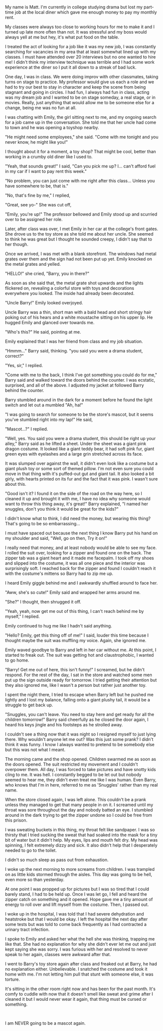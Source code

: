 My name is Matt. I'm currently in college studying drama but lost my part-time job at the local diner which gave me enough money to pay my monthly rent.

My classes were always too close to working hours for me to make it and I turned up late more often than not. It was stressful and my boss would always yell at me but hey, it's what put food on the table.

I treated the act of looking for a job like it was my new job, I was constantly searching for vacancies in my area that at least somewhat lined up with my classes. I must have attended over 20 interviews but no one wanted to hire me! I didn't think my interview technique was terrible and I had some work experience at the diner so I put it all down to a streak of bad luck.

One day, I was in class. We were doing improv with other classmates, taking turns on stage to practice. My professor would give us each a role and we had to try our best to stay in character and keep the scene from being stagnant and going in circles. I had fun, I always had fun in class, acting was my dream job and I wanted to be on stage someday, a real stage, or in movies. Really, just anything that would allow me to be someone else for a change, being me was no fun at all.

I was chatting with Emily, the girl sitting next to me, and my ongoing search for a job came up in the conversation. She told me that her uncle had come to town and he was opening a toyshop nearby.

"He might need some employees," she said. "Come with me tonight and you never know, he might like you!"

I thought about it for a moment, a toy shop? That might be cool, better than working in a crumby old diner like I used to.

"Yeah, that sounds great!" I said, "Can you pick me up? I... can't afford fuel in my car if I want to pay rent this week."

"No problem, you can just come with me right after this class... Unless you have somewhere to be, that is."

"No, that's fine by me," I replied,

"Great, see yo-" She was cut off,

"Emily, you're up!" The professor bellowed and Emily stood up and scurried over to be assigned her role.

Later, after class was over, I met Emily in her car at the college's front gates. She drove us to the toy store as she told me about her uncle. She seemed to think he was great but I thought he sounded creepy, I didn't say that to her though.

Once we arrived, I was met with a blank storefront. The windows had metal grates over them and the sign had not been put up yet. Emily knocked on the metal grates and yelled.

"HELLO!" she cried, "Barry, you in there?"

As soon as she said that, the metal grate shot upwards and the lights flickered on, revealing a colorful store with toys and decorations everywhere you looked. The inside had already been decorated.

"Uncle Barry!" Emily looked overjoyed.

Uncle Barry was a thin, short man with a bald head and short stringy hair poking out of his hears and a white moustache sitting on his upper lip. He hugged Emily and glanced over towards me.

"Who's this?" He said, pointing at me.

Emily explained that I was her friend from class and my job situation.

"Hmmm..." Barry said, thinking. "you said you were a drama student, correct?"

"Yes, sir," I replied.

"Come with me to the back, I think I've got something you could do for me," Barry said and walked toward the doors behind the counter. I was ecstatic, surprised, and all of the above. I adjusted my jacket at followed Barry behind the counter.

Barry stumbled around in the dark for a moment before he found the light switch and let out a mumbled "Ah, ha!"

"I was going to search for someone to be the store's mascot, but it seems you've stumbled right into my lap!" He said,

"Mascot...?" I replied.

"Well, yes. You said you were a drama student, this should be right up your alley," Barry said as he lifted a sheet. Under the sheet was a giant pink dragon costume. It looked like a giant teddy bear, it had soft pink fur, giant green eyes with eyelashes and a large grin stretched across its face.

It was slumped over against the wall, it didn't even look like a costume but a giant plush toy or some sort of themed pillow. I'm not even sure you could move in that thing with it's puffed-out gut and giant tail. It also looked a bit girly, with hearts printed on its fur and the fact that it was pink. I wasn't sure about this.

"Good isn't it? I found it on the side of the road on the way here, so I cleaned it up and brought it with me, I have no idea why someone would want to throw this thing away, it's great!" Barry explained, "I named her snuggles, don't you think it would be great for the kids?"

I didn't know what to think, I did need the money, but wearing this thing? That's going to be so embarrassing...

I must have spaced out because the next thing I know Barry put his hand on my shoulder and said, "Well, go on then, Try it on!"

I really need that money, and at least nobody would be able to see my face. I rolled the suit over, looking for a zipper and found one on the back. The zipper tab was a giant heart and it made me facepalm. I took off my shoes and slipped into the costume, it was all one piece and the interior was surprisingly soft. I reached back for the zipper and found I couldn't reach it with the costume's mittens so Barry had to zip me up.

I heard Emily giggle behind me and I awkwardly shuffled around to face her.

"Aww, she's so cute!" Emily said and wrapped her arms around me.

"She?" I thought, then shrugged it off.

"Yeah, yeah, now get me out of this thing, I can't reach behind me by myself," I replied.

Emily continued to hug me like I hadn't said anything.

"Hello? Emily, get this thing off of me!" I said, louder this time because I thought maybe the suit was muffling my voice. Again, she ignored me.

Emily waved goodbye to Barry and left in her car without me. At this point, I started to freak out. The suit was getting hot and claustrophobic, I wanted to go home.

"Barry! Get me out of here, this isn't funny!" I screamed, but he didn't respond. For the rest of the day, I sat in the store and watched some men put up the sign outside ready for tomorrow. I tried getting their attention but they also ignored me, like I wasn't a person but rather just another toy.

I spent the night there, I tried to escape when Barry left but he pushed me lightly and I lost my balance, falling onto a giant plushy tail, it would be a struggle to get back up.

"Snuggles, you can't leave. You need to stay here and get ready for all the children tomorrow!" Barry said cheerfully as he closed the door again, I heard his keys jingle and his footsteps as he strolled away.

I couldn't see a thing now that it was night so I resigned myself to just lying there. Why wouldn't anyone let me out? Was this just some prank? I didn't think it was funny. I know I always wanted to pretend to be somebody else but this was not what I meant.

The morning came and the shop opened. Children swarmed me as soon as the doors opened. The suit restricted my movement and I couldn't overpower them. All day, I was forced to take pictures and have snotty kids cling to me. It was hell. I constantly begged to be let out but nobody seemed to hear me, they didn't even treat me like I was human. Even Barry, who knows that I'm in here, referred to me as 'Snuggles' rather than my real name.

When the store closed again, I was left alone. This couldn't be a prank unless they managed to get that many people in on it. I screamed until my throat was sore throughout the day and nobody batted an eye. I stumbled around in the dark trying to get the zipper undone so I could be free from this prison.

I was sweating buckets in this thing, my throat felt like sandpaper. I was so thirsty that I tried sucking the sweat that had soaked into the mask for a tiny bit of water but it didn't help. My eyes, lips and mouth felt dry. My head was spinning, I felt extremely dizzy and sick. It also didn't help that I desperately needed to go to the toilet.

I didn't so much sleep as pass out from exhaustion.

I woke up the next morning to more screams from children. I was trampled on as little kids stormed through the aisles. This day was going to be hell, even more so than yesterday. 

At one point I was propped up for pictures but I was so tired that I could barely stand, I had to be held up. Once I was let go, I fell and heard the zipper catch on something and it opened. Hope gave me a tiny amount of energy to roll over and lift myself from the costume. Then, I passed out.

I woke up in the hospital, I was told that I had severe dehydration and heatstroke but that I would be okay. I left the hospital the next day after some tests but was told to come back frequently as I had contracted a urinary tract infection.

I spoke to Emily and asked her what the hell she was thinking, trapping me like that. She had no explanation for why she didn't ever let me out and just kept saying she was sorry. I was furious with her and resolved to never speak to her again, classes were awkward after that.

I went to Barry's toy store again after class and freaked out at Barry, he had no explanation either. Unbelievable. I snatched the costume and took it home with me. I'm not letting him pull that stunt with someone else, it was torture.

It's sitting in the other room right now and has been for the past month. It's comfy to cuddle with now that it doesn't smell like sweat and grime after I cleaned it but I would never wear it again, that thing must be cursed or something.

&#x200B;

I am NEVER going to be a mascot again.